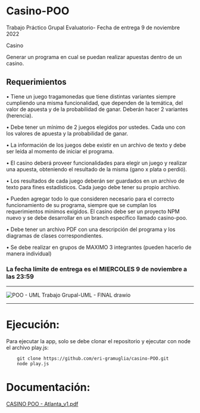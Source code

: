 # Casino-POO
Trabajo Práctico Grupal Evaluatorio- Fecha de entrega 9 de noviembre 2022

Casino

Generar un programa en cual se puedan realizar
apuestas dentro de un casino.

## Requerimientos

• Tiene un juego tragamonedas que tiene distintas variantes
siempre cumpliendo una misma funcionalidad, que dependen
de la temática, del valor de apuesta y de la probabilidad de
ganar. Deberán hacer 2 variantes (herencia).

• Debe tener un mínimo de 2 juegos elegidos por ustedes.
Cada uno con los valores de apuesta y la probabilidad de
ganar.

• La información de los juegos debe existir en un archivo de
texto y debe ser leída al momento de iniciar el programa.

• El casino deberá proveer funcionalidades para elegir un
juego y realizar una apuesta, obteniendo el resultado de la
misma (gano x plata o perdió).

• Los resultados de cada juego deberán ser guardados en un
archivo de texto para fines estadísticos. Cada juego debe
tener su propio archivo.

• Pueden agregar todo lo que consideren necesario para el
correcto funcionamiento de su programa, siempre que se
cumplan los requerimientos minimos exigidos.
El casino debe ser un proyecto NPM nuevo y se debe
desarrollar en un branch específico llamado casino-poo.

• Debe tener un archivo PDF con una descripción del
programa y los diagramas de clases correspondientes.

• Se debe realizar en grupos de MAXIMO 3 integrantes
(pueden hacerlo de manera individual)

 ### La fecha límite de entrega es el MIERCOLES 9 de noviembre a las 23:59

------------------------------------------------------------------------------------------------------------------------

![POO - UML Trabajo Grupal-UML - FINAL drawio](https://user-images.githubusercontent.com/104039810/200924156-4c5a28de-a3a5-40a3-b546-cf6bf617e044.png)

------------------------------------------------------------------------------------------------------------------------

# Ejecución:
Para ejecutar la app, solo se debe clonar el repositorio y ejecutar con node el archivo play.js:
		 

		git clone https://github.com/eri-gramuglia/casino-POO.git
		node play.js 
	


# Documentación:

[CASINO POO - Atlanta_v1.pdf](https://github.com/eri-gramuglia/casino-POO/files/9975063/CASINO.POO.-.Atlanta_v1.pdf)





